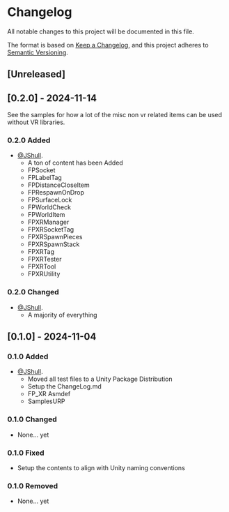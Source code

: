 # Changelog

All notable changes to this project will be documented in this file.

The format is based on [Keep a Changelog](https://keepachangelog.com/en/1.0.0/),
and this project adheres to [Semantic Versioning](https://semver.org/spec/v2.0.0.html).

## [Unreleased]

## [0.2.0] - 2024-11-14

See the samples for how a lot of the misc non vr related items can be used without VR libraries.

### 0.2.0 Added

- [@JShull](https://github.com/jshull).
  - A ton of content has been Added
  - FPSocket
  - FPLabelTag
  - FPDistanceCloseItem
  - FPRespawnOnDrop
  - FPSurfaceLock
  - FPWorldCheck
  - FPWorldItem
  - FPXRManager
  - FPXRSocketTag
  - FPXRSpawnPieces
  - FPXRSpawnStack
  - FPXRTag
  - FPXRTester
  - FPXRTool
  - FPXRUtility

### 0.2.0 Changed

- [@JShull](https://github.com/jshull).
  - A majority of everything

## [0.1.0] - 2024-11-04

### 0.1.0 Added

- [@JShull](https://github.com/jshull).
  - Moved all test files to a Unity Package Distribution
  - Setup the ChangeLog.md
  - FP_XR Asmdef
  - SamplesURP

### 0.1.0 Changed

- None... yet

### 0.1.0 Fixed

- Setup the contents to align with Unity naming conventions

### 0.1.0 Removed

- None... yet
